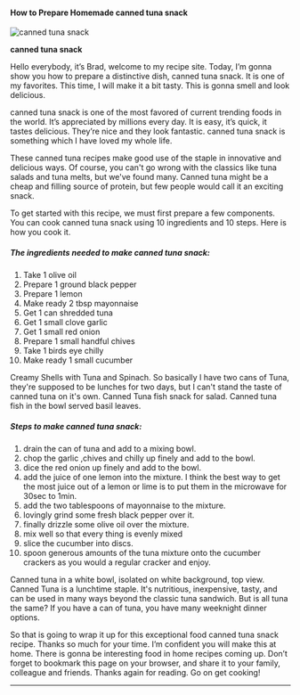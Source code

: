             

#### How to Prepare Homemade canned tuna snack

![canned tuna snack](https://img-global.cpcdn.com/recipes/26645702/751x532cq70/canned-tuna-snack-recipe-main-photo.jpg)

**canned tuna snack**

Hello everybody, it’s Brad, welcome to my recipe site. Today, I’m gonna show you how to prepare a distinctive dish, canned tuna snack. It is one of my favorites. This time, I will make it a bit tasty. This is gonna smell and look delicious.

canned tuna snack is one of the most favored of current trending foods in the world. It’s appreciated by millions every day. It is easy, it’s quick, it tastes delicious. They’re nice and they look fantastic. canned tuna snack is something which I have loved my whole life.

These canned tuna recipes make good use of the staple in innovative and delicious ways. Of course, you can't go wrong with the classics like tuna salads and tuna melts, but we've found many. Canned tuna might be a cheap and filling source of protein, but few people would call it an exciting snack.

To get started with this recipe, we must first prepare a few components. You can cook canned tuna snack using 10 ingredients and 10 steps. Here is how you cook it.

##### The ingredients needed to make canned tuna snack:

1.  Take 1 olive oil
2.  Prepare 1 ground black pepper
3.  Prepare 1 lemon
4.  Make ready 2 tbsp mayonnaise
5.  Get 1 can shredded tuna
6.  Get 1 small clove garlic
7.  Get 1 small red onion
8.  Prepare 1 small handful chives
9.  Take 1 birds eye chilly
10.  Make ready 1 small cucumber

Creamy Shells with Tuna and Spinach. So basically I have two cans of Tuna, they're supposed to be lunches for two days, but I can't stand the taste of canned tuna on it's own. Canned Tuna fish snack for salad. Canned tuna fish in the bowl served basil leaves.

##### Steps to make canned tuna snack:

1.  drain the can of tuna and add to a mixing bowl.
2.  chop the garlic ,chives and chilly up finely and add to the bowl.
3.  dice the red onion up finely and add to the bowl.
4.  add the juice of one lemon into the mixture. I think the best way to get the most juice out of a lemon or lime is to put them in the microwave for 30sec to 1min.
5.  add the two tablespoons of mayonnaise to the mixture.
6.  lovingly grind some fresh black pepper over it.
7.  finally drizzle some olive oil over the mixture.
8.  mix well so that every thing is evenly mixed
9.  slice the cucumber into discs.
10.  spoon generous amounts of the tuna mixture onto the cucumber crackers as you would a regular cracker and enjoy.

Canned tuna in a white bowl, isolated on white background, top view. Canned Tuna is a lunchtime staple. It's nutritious, inexpensive, tasty, and can be used in many ways beyond the classic tuna sandwich. But is all tuna the same? If you have a can of tuna, you have many weeknight dinner options.

So that is going to wrap it up for this exceptional food canned tuna snack recipe. Thanks so much for your time. I’m confident you will make this at home. There is gonna be interesting food in home recipes coming up. Don’t forget to bookmark this page on your browser, and share it to your family, colleague and friends. Thanks again for reading. Go on get cooking!

* * *